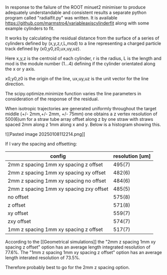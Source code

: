 In response to the failure of the ROOT minuet2 minimiser to produce adequately understandable and consistent results a separate python program called "radialfit.py" was written. It is available https://github.com/marmstro4/variableaxiscylinderfit along with some example cylinders to fit.

It works by calculating the residual distance from the surface of a series of cylinders defined by (x,y,z,r,L,mod) to a line representing a charged particle track defined by (x0,y0,z0,ux,uy,uz). 

Here x,y,z is the centroid of each cylinder, r is the radius, L is the length and mod is the module number (1...4) defining if the cylinder orientated along the x or y axis.

x0,y0,z0 is the origin of the line, ux,uy,uz is the unit vector for the line direction.

The scipy.optimize.minimize function varies the line parameters in consideration of the response of the residual.

When isotropic trajectories are generated uniformly throughout the target middle (+/- 2mm,+/- 2mm, +/- 75mm) one obtains a z vertex resolution of 500(6)um for a straw tube array offset along z by one straw with straws spaced 2mm along z 1mm along x and y. Below is a histogram showing this.

![[Pasted image 20250108112214.png]]

If I vary the spacing and offsetting:

| config                                  | resolution [um] |
| --------------------------------------- | --------------- |
| 2mm z spacing 1mm xy spacing z offset   | 495(7)          |
| 2mm z spacing 1mm xy spacing xy offset  | 482(6)          |
| 2mm z spacing 1mm xy spacing no offset  | 484(6)          |
| 2mm z spacing 1mm xy spacing zxy offset | 485(5)          |
| no offset                               | 575(8)          |
| z offset                                | 571(8)          |
| xy offset                               | 559(7)          |
| zxy offset                              | 574(7)          |
| 1mm z spacing 1mm xy spacing z offset   | 517(7)          |

According to the [[Geometrical simulations]] the "2mm z spacing 1mm xy spacing z offset" option has an average length integrated resolution of 77.6%. The "1mm z spacing 1mm xy spacing z offset" option has an average length interated resolution of 73.5%.

Therefore probably best to go for the 2mm z spacing option.


